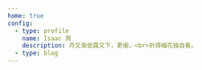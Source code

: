 ```yaml
---
home: true
config:
  - type: profile
    name: Isaac 周
    description: 月又渐低霜又下，更阑，<br>折得梅花独自看。
  - type: blog
---
```

